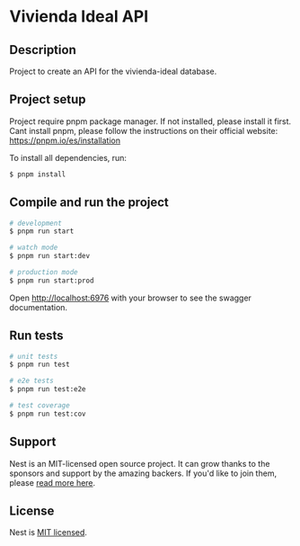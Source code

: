 # Vivienda Ideal API

## Description

Project to create an API for the vivienda-ideal database.

## Project setup

Project require pnpm package manager. If not installed, please install it first.
Cant install pnpm, please follow the instructions on their official website: https://pnpm.io/es/installation

To install all dependencies, run:

```bash
$ pnpm install
```

## Compile and run the project

```bash
# development
$ pnpm run start

# watch mode
$ pnpm run start:dev

# production mode
$ pnpm run start:prod
```

Open [http://localhost:6976](http://localhost:6976) with your browser to see the swagger documentation.

## Run tests

```bash
# unit tests
$ pnpm run test

# e2e tests
$ pnpm run test:e2e

# test coverage
$ pnpm run test:cov
```

## Support

Nest is an MIT-licensed open source project. It can grow thanks to the sponsors and support by the amazing backers. If you'd like to join them, please [read more here](https://docs.nestjs.com/support).

## License

Nest is [MIT licensed](https://github.com/nestjs/nest/blob/master/LICENSE).
